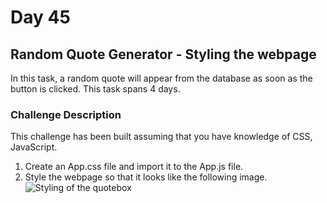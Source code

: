 # Day 45

## Random Quote Generator - Styling the webpage

In this task, a random quote will appear from the database as soon as the button is clicked. This task spans 4 days.

### Challenge Description

This challenge has been built assuming that you have knowledge of CSS, JavaScript.

1. Create an App.css file and import it to the App.js file.
2. Style the webpage so that it looks like the following image.
![Styling of the quotebox](https://user-images.githubusercontent.com/51092036/90990203-1ad57d80-e5bd-11ea-97d4-cb10e951a1b5.png)